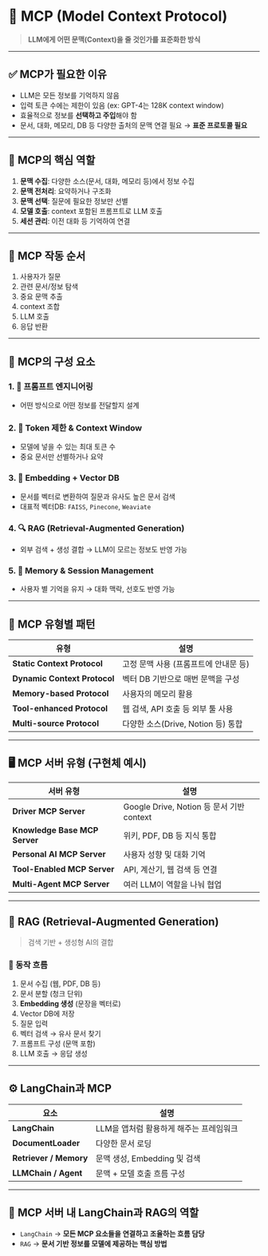 # 📘 MCP (Model Context Protocol)

> **LLM에게 어떤 문맥(Context)을 줄 것인가를 표준화한 방식**

---

## ✅ MCP가 필요한 이유

- LLM은 모든 정보를 기억하지 않음
- 입력 토큰 수에는 제한이 있음 (ex: GPT-4는 128K context window)
- 효율적으로 정보를 **선택하고 주입**해야 함
- 문서, 대화, 메모리, DB 등 다양한 출처의 문맥 연결 필요 → **표준 프로토콜 필요**

---

## 🔧 MCP의 핵심 역할

1. **문맥 수집**: 다양한 소스(문서, 대화, 메모리 등)에서 정보 수집
2. **문맥 전처리**: 요약하거나 구조화
3. **문맥 선택**: 질문에 필요한 정보만 선별
4. **모델 호출**: context 포함된 프롬프트로 LLM 호출
5. **세션 관리**: 이전 대화 등 기억하여 연결

---

## 🔁 MCP 작동 순서

1. 사용자가 질문
2. 관련 문서/정보 탐색
3. 중요 문맥 추출
4. context 조합
5. LLM 호출
6. 응답 반환

---

## 🧱 MCP의 구성 요소

### 1. 📜 프롬프트 엔지니어링

- 어떤 방식으로 어떤 정보를 전달할지 설계

### 2. 🧠 Token 제한 & Context Window

- 모델에 넣을 수 있는 최대 토큰 수
- 중요 문서만 선별하거나 요약

### 3. 🧩 Embedding + Vector DB

- 문서를 벡터로 변환하여 질문과 유사도 높은 문서 검색
- 대표적 벡터DB: `FAISS`, `Pinecone`, `Weaviate`

### 4. 🔍 RAG (Retrieval-Augmented Generation)

- 외부 검색 + 생성 결합 → LLM이 모르는 정보도 반영 가능

### 5. 🧾 Memory & Session Management

- 사용자 별 기억을 유지 → 대화 맥락, 선호도 반영 가능

---

## 📂 MCP 유형별 패턴

| 유형                         | 설명                                  |
| ---------------------------- | ------------------------------------- |
| **Static Context Protocol**  | 고정 문맥 사용 (프롬프트에 안내문 등) |
| **Dynamic Context Protocol** | 벡터 DB 기반으로 매번 문맥을 구성     |
| **Memory-based Protocol**    | 사용자의 메모리 활용                  |
| **Tool-enhanced Protocol**   | 웹 검색, API 호출 등 외부 툴 사용     |
| **Multi-source Protocol**    | 다양한 소스(Drive, Notion 등) 통합    |

---

## 🖥️ MCP 서버 유형 (구현체 예시)

| 서버 유형                     | 설명                                      |
| ----------------------------- | ----------------------------------------- |
| **Driver MCP Server**         | Google Drive, Notion 등 문서 기반 context |
| **Knowledge Base MCP Server** | 위키, PDF, DB 등 지식 통합                |
| **Personal AI MCP Server**    | 사용자 성향 및 대화 기억                  |
| **Tool-Enabled MCP Server**   | API, 계산기, 웹 검색 등 연결              |
| **Multi-Agent MCP Server**    | 여러 LLM이 역할을 나눠 협업               |

---

## 🔎 RAG (Retrieval-Augmented Generation)

> 검색 기반 + 생성형 AI의 결합

### 🔁 동작 흐름

1. 문서 수집 (웹, PDF, DB 등)
2. 문서 분할 (청크 단위)
3. **Embedding 생성** (문장을 벡터로)
4. Vector DB에 저장
5. 질문 입력
6. 벡터 검색 → 유사 문서 찾기
7. 프롬프트 구성 (문맥 포함)
8. LLM 호출 → 응답 생성

---

## ⚙️ LangChain과 MCP

| 요소                   | 설명                                    |
| ---------------------- | --------------------------------------- |
| **LangChain**          | LLM을 앱처럼 활용하게 해주는 프레임워크 |
| **DocumentLoader**     | 다양한 문서 로딩                        |
| **Retriever / Memory** | 문맥 생성, Embedding 및 검색            |
| **LLMChain / Agent**   | 문맥 + 모델 호출 흐름 구성              |

---

## 📌 MCP 서버 내 LangChain과 RAG의 역할

- `LangChain` → **모든 MCP 요소들을 연결하고 조율하는 흐름 담당**
- `RAG` → **문서 기반 정보를 모델에 제공하는 핵심 방법**
